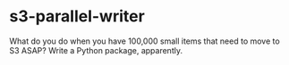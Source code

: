 # s3-parallel-writer
What do you do when you have 100,000 small items that need to move to S3 ASAP? Write a Python package, apparently.
